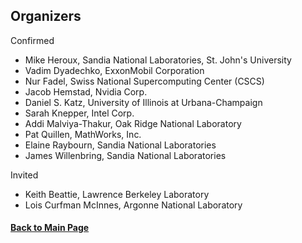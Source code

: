 ## Organizers

Confirmed
- Mike Heroux, Sandia National Laboratories, St. John's University
- Vadim Dyadechko, ExxonMobil Corporation
- Nur Fadel, Swiss National Supercomputing Center (CSCS)
- Jacob Hemstad, Nvidia Corp.
- Daniel S. Katz, University of Illinois at Urbana-Champaign
- Sarah Knepper, Intel Corp.
- Addi Malviya-Thakur, Oak Ridge National Laboratory
- Pat Quillen, MathWorks, Inc.
- Elaine Raybourn, Sandia National Laboratories
- James Willenbring, Sandia National Laboratories

Invited
- Keith Beattie, Lawrence Berkeley Laboratory
- Lois Curfman McInnes, Argonne National Laboratory


#### [Back to Main Page](index.md)
